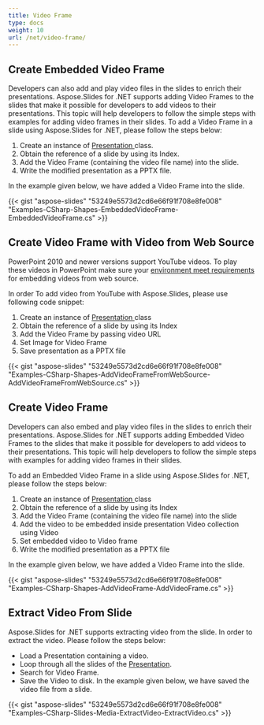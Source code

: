 ```yaml
---
title: Video Frame
type: docs
weight: 10
url: /net/video-frame/
---
```



## **Create Embedded Video Frame**
Developers can also add and play video files in the slides to enrich their presentations. Aspose.Slides for .NET supports adding Video Frames to the slides that make it possible for developers to add videos to their presentations. This topic will help developers to follow the simple steps with examples for adding video frames in their slides. To add a Video Frame in a slide using Aspose.Slides for .NET, please follow the steps below:

1. Create an instance of [Presentation ](https://apireference.aspose.com/net/slides/aspose.slides/presentation)class.
1. Obtain the reference of a slide by using its Index.
1. Add the Video Frame (containing the video file name) into the slide.
1. Write the modified presentation as a PPTX file.

In the example given below, we have added a Video Frame into the slide.

{{< gist "aspose-slides" "53249e5573d2cd6e66f91f708e8fe008" "Examples-CSharp-Shapes-EmbeddedVideoFrame-EmbeddedVideoFrame.cs" >}}
## **Create Video Frame with Video from Web Source**
PowerPoint 2010 and newer versions support YouTube videos. To play these videos in PowerPoint make sure your [environment meet requirements ](https://support.office.com/en-us/article/Requirements-for-using-the-PowerPoint-YouTube-feature-2a0e184d-af50-4da9-b530-e4355ac436a9?ui=en-US&rs=en-US&ad=US)for embedding videos from web source.

In order To add video from YouTube with Aspose.Slides, please use following code snippet:

1. Create an instance of [Presentation ](https://apireference.aspose.com/net/slides/aspose.slides/presentation)class
1. Obtain the reference of a slide by using its Index
1. Add the Video Frame by passing video URL
1. Set Image for Video Frame
1. Save presentation as a PPTX file

{{< gist "aspose-slides" "53249e5573d2cd6e66f91f708e8fe008" "Examples-CSharp-Shapes-AddVideoFrameFromWebSource-AddVideoFrameFromWebSource.cs" >}}
## **Create Video Frame**
Developers can also embed and play video files in the slides to enrich their presentations. Aspose.Slides for .NET supports adding Embedded Video Frames to the slides that make it possible for developers to add videos to their presentations. This topic will help developers to follow the simple steps with examples for adding video frames in their slides.

To add an Embedded Video Frame in a slide using Aspose.Slides for .NET, please follow the steps below:

1. Create an instance of [Presentation ](https://apireference.aspose.com/net/slides/aspose.slides/presentation)class
1. Obtain the reference of a slide by using its Index
1. Add the Video Frame (containing the video file name) into the slide
1. Add the video to be embedded inside presentation Video collection using Video
1. Set embedded video to Video frame
1. Write the modified presentation as a PPTX file

In the example given below, we have added a Video Frame into the slide.

{{< gist "aspose-slides" "53249e5573d2cd6e66f91f708e8fe008" "Examples-CSharp-Shapes-AddVideoFrame-AddVideoFrame.cs" >}}

## **Extract Video From Slide**
Aspose.Slides for .NET supports extracting video from the slide. In order to extract the video. Please follow the steps below:

- Load a Presentation containing a video.
- Loop through all the slides of the [Presentation](https://apireference.aspose.com/net/slides/aspose.slides/presentation).
- Search for Video Frame.
- Save the Video to disk.
  In the example given below, we have saved the video file from a slide.

{{< gist "aspose-slides" "53249e5573d2cd6e66f91f708e8fe008" "Examples-CSharp-Slides-Media-ExtractVideo-ExtractVideo.cs" >}}
